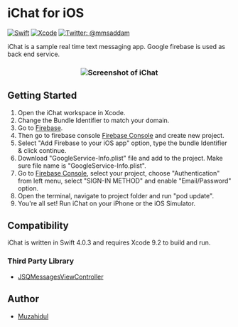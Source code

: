 # iChat for iOS
 	
[![Swift](https://img.shields.io/badge/Swift-4.0.3-yellowgreen.svg)](https://swift.org/)
[![Xcode](https://img.shields.io/badge/Xcode-9.2-brightgreen.svg)](https://developer.apple.com/)
[![Twitter: @mmsaddam](https://img.shields.io/twitter/follow/espadrine.svg?style=social&logo=twitter&label=Follow)](https://twitter.com/saddm_ruet)

iChat is a sample real time text messaging app. Google firebase is used as back end service.

<h3 align="center">
<img src="screenshot.gif" alt="Screenshot of iChat" />
</h3>

## Getting Started

1. Open the iChat workspace in Xcode.
2. Change the Bundle Identifier to match your domain.
3. Go to [Firebase](https://firebase.google.com).
4. Then go to firebase console [Firebase Console](https://console.firebase.google.com) and create new project.
4. Select "Add Firebase to your iOS app" option, type the bundle Identifier & click continue.
5. Download "GoogleService-Info.plist" file and add to the project. Make sure file name is "GoogleService-Info.plist".
6. Go to [Firebase Console](https://console.firebase.google.com), select your project, choose "Authentication" from left menu, select "SIGN-IN METHOD" and enable "Email/Password" option.
7. Open the terminal, navigate to project folder and run "pod update". 
8. You're all set! Run  iChat on your iPhone or the iOS Simulator.

## Compatibility

 iChat is written in Swift 4.0.3 and requires Xcode 9.2 to build and run.

### Third Party Library
* [JSQMessagesViewController](https://github.com/jessesquires/JSQMessagesViewController)

## Author

* [Muzahidul](https://twitter.com/saddm_ruet)

 
 
